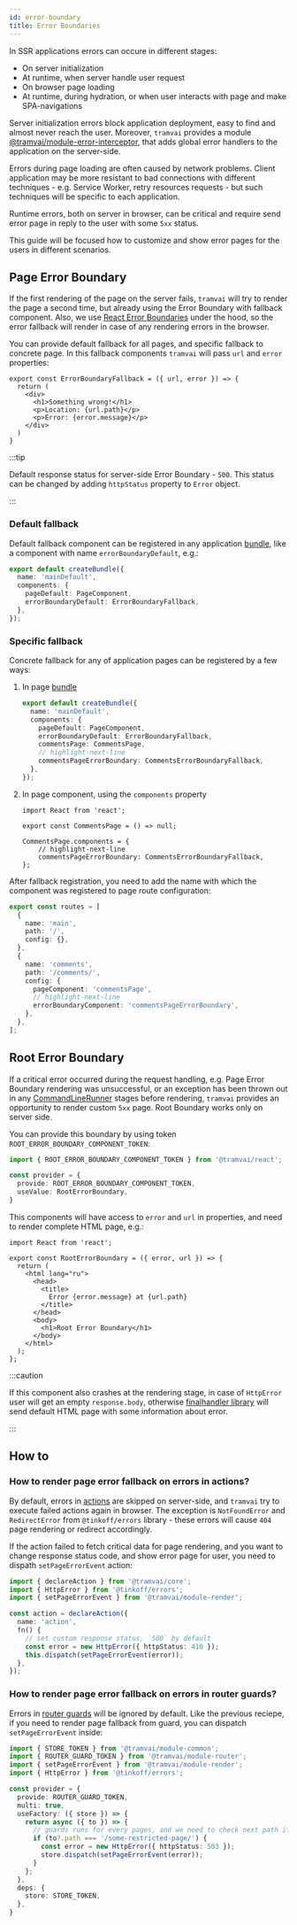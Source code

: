 ```yaml
---
id: error-boundary
title: Error Boundaries
---
```


In SSR applications errors can occure in different stages:

- On server initialization
- At runtime, when server handle user request
- On browser page loading
- At runtime, during hydration, or when user interacts with page and make SPA-navigations

Server initialization errors block application deployment, easy to find and almost never reach the user.
Moreover, `tramvai` provides a module [@tramvai/module-error-interceptor](references/modules/error-interceptor.md), that adds global error handlers to the application on the server-side.

Errors during page loading are often caused by network problems.
Client application may be more resistant to bad connections with different techniques - e.g. Service Worker, retry resources requests - but such techniques will be specific to each application.

Runtime errors, both on server in browser, can be critical and require send error page in reply to the user with some `5xx` status.

This guide will be focused how to customize and show error pages for the users in different scenarios.

## Page Error Boundary

If the first rendering of the page on the server fails, `tramvai` will try to render the page a second time, but already using the Error Boundary with fallback component.
Also, we use [React Error Boundaries](https://reactjs.org/docs/error-boundaries.html) under the hood, so the error fallback will render in case of any rendering errors in the browser.

You can provide default fallback for all pages, and specific fallback to concrete page.
In this fallback components `tramvai` will pass `url` and `error` properties:

```tsx title="components/ErrorBoundaryFallback"
export const ErrorBoundaryFallback = ({ url, error }) => {
  return (
    <div>
      <h1>Something wrong!</h1>
      <p>Location: {url.path}</p>
      <p>Error: {error.message}</p>
    </div>
  )
}
```

:::tip

Default response status for server-side Error Boundary - `500`.
This status can be changed by adding `httpStatus` property to `Error` object.

:::

### Default fallback

<!-- @TODO: default fallback for file-system routing! -->

Default fallback component can be registered in any application [bundle](concepts/bundle.md), like a component with name `errorBoundaryDefault`, e.g.:

```ts title="bundles/mainDefault.ts"
export default createBundle({
  name: 'mainDefault',
  components: {
    pageDefault: PageComponent,
    errorBoundaryDefault: ErrorBoundaryFallback,
  },
});
```

### Specific fallback

<!-- @TODO: specific fallback for file-system routing! -->

Concrete fallback for any of application pages can be registered by a few ways:

1. In page [bundle](concepts/bundle.md)

    ```ts title="bundles/mainDefault.ts"
    export default createBundle({
      name: 'mainDefault',
      components: {
        pageDefault: PageComponent,
        errorBoundaryDefault: ErrorBoundaryFallback,
        commentsPage: CommentsPage,
        // highlight-next-line
        commentsPageErrorBoundary: CommentsErrorBoundaryFallback,
      },
    });
    ```

1. In page component, using the `components` property

    ```tsx title="pages/comments.tsx"
    import React from 'react';

    export const CommentsPage = () => null;

    CommentsPage.components = {
        // highlight-next-line
        commentsPageErrorBoundary: CommentsErrorBoundaryFallback,
    };
    ```

After fallback registration, you need to add the name with which the component was registered to page route configuration:

```ts title="routes.ts"
export const routes = [
  {
    name: 'main',
    path: '/',
    config: {},
  },
  {
    name: 'comments',
    path: '/comments/',
    config: {
      pageComponent: 'commentsPage',
      // highlight-next-line
      errorBoundaryComponent: 'commentsPageErrorBoundary',
    },
  },
];
```

## Root Error Boundary

If a critical error occurred during the request handling, e.g. Page Error Boundary rendering was unsuccessful, or an exception has been thrown out in any [CommandLineRunner](concepts/command-line-runner.md) stages before rendering, `tramvai` provides an opportunity to render custom `5xx` page. Root Boundary works only on server side.

You can provide this boundary by using token `ROOT_ERROR_BOUNDARY_COMPONENT_TOKEN`:

```ts
import { ROOT_ERROR_BOUNDARY_COMPONENT_TOKEN } from '@tramvai/react';

const provider = {
  provide: ROOT_ERROR_BOUNDARY_COMPONENT_TOKEN,
  useValue: RootErrorBoundary,
}
```

This components will have access to `error` and `url` in properties, and need to render complete HTML page, e.g.:

```tsx title="components/RootErrorBoundary.tsx"
import React from 'react';

export const RootErrorBoundary = ({ error, url }) => {
  return (
    <html lang="ru">
      <head>
        <title>
          Error {error.message} at {url.path}
        </title>
      </head>
      <body>
        <h1>Root Error Boundary</h1>
      </body>
    </html>
  );
};
```

:::caution

If this component also crashes at the rendering stage, in case of `HttpError` user will get an empty `response.body`, otherwise [finalhandler library](https://github.com/pillarjs/finalhandler) will send default HTML page with some information about error.

:::

## How to

### How to render page error fallback on errors in actions?

By default, errors in [actions](concepts/action.md) are skipped on server-side, and `tramvai` try to execute failed actions again in browser.
The exception is `NotFoundError` and `RedirectError` from `@tinkoff/errors` library - these errors will cause `404` page rendering or redirect accordingly.

If the action failed to fetch critical data for page rendering, and you want to change response status code, and show error page for user, you need to dispath `setPageErrorEvent` action:

```ts
import { declareAction } from '@tramvai/core';
import { HttpError } from '@tinkoff/errors';
import { setPageErrorEvent } from '@tramvai/module-render';

const action = declareAction({
  name: 'action',
  fn() {
    // set custom response status, `500` by default
    const error = new HttpError({ httpStatus: 410 });
    this.dispatch(setPageErrorEvent(error));
  },
});
```

### How to render page error fallback on errors in router guards?

Errors in [router guards](references/libs/router.md#router-guards) will be ignored by default.
Like the previous reciepe, if you need to render page fallback from guard, you can dispatch `setPageErrorEvent` inside:

```ts
import { STORE_TOKEN } from '@tramvai/module-common';
import { ROUTER_GUARD_TOKEN } from '@tramvai/module-router';
import { setPageErrorEvent } from '@tramvai/module-render';
import { HttpError } from '@tinkoff/errors';

const provider = {
  provide: ROUTER_GUARD_TOKEN,
  multi: true,
  useFactory: ({ store }) => {
    return async ({ to }) => {
      // guards runs for every pages, and we need to check next path if want to show error only on specific routes
      if (to?.path === '/some-restricted-page/') {
        const error = new HttpError({ httpStatus: 503 });
        store.dispatch(setPageErrorEvent(error));
      }
    };
  },
  deps: {
    store: STORE_TOKEN,
  },
}
```
